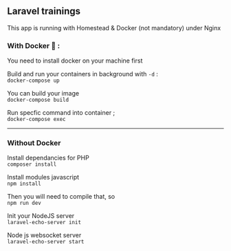 ## Laravel trainings

This app is running with Homestead & Docker (not mandatory) under Nginx

### With Docker 🐳 :

You need to install docker on your machine first

Build and run your containers in background with `-d` :
<br>
`docker-compose up`

You can build your image
<br>
`docker-compose build`

Run specfic command into container ;
<br>
`docker-compose exec`

---

### Without Docker

Install dependancies for PHP
<br>
`composer install`

Install modules javascript
<br>
`npm install`

Then you will need to compile that, so
<br>
`npm run dev`

Init your NodeJS server 
<br>
`laravel-echo-server init`

Node js websocket server
<br>
`laravel-echo-server start`
